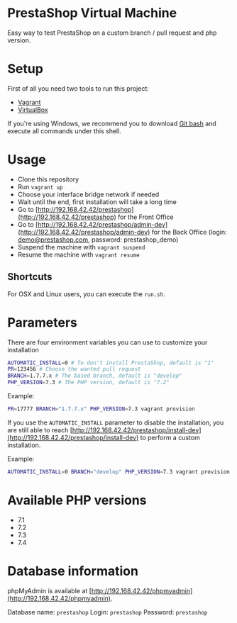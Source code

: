 # PrestaShop Virtual Machine

Easy way to test PrestaShop on a custom branch / pull request and php version.

# Setup

First of all you need two tools to run this project:

- [Vagrant](https://www.vagrantup.com/downloads.html)
- [VirtualBox](https://www.virtualbox.org/wiki/Downloads)

If you're using Windows, we recommend you to download [Git bash](https://git-scm.com/downloads) and execute all commands under this shell.


# Usage

- Clone this repository
- Run `vagrant up`
- Choose your interface bridge network if needed
- Wait until the end, first installation will take a long time
- Go to [http://192.168.42.42/prestashop](http://192.168.42.42/prestashop) for the Front Office
- Go to [http://192.168.42.42/prestashop/admin-dev](http://192.168.42.42/prestashop/admin-dev) for the Back Office (login: demo@prestashop.com, password: prestashop_demo)
- Suspend the machine with `vagrant suspend`
- Resume the machine with `vagrant resume`

## Shortcuts

For OSX and Linux users, you can execute the `run.sh`.

# Parameters

There are four environment variables you can use to customize your installation

```bash
AUTOMATIC_INSTALL=0 # To don't install PrestaShop, default is "1"
PR=123456 # Choose the wanted pull request
BRANCH=1.7.7.x # The based branch, default is "develop"
PHP_VERSION=7.3 # The PHP version, default is "7.2"
```

Example:

```bash
PR=17777 BRANCH="1.7.7.x" PHP_VERSION=7.3 vagrant provision
```

If you use the `AUTOMATIC_INSTALL` parameter to disable the installation, you are still able to reach [http://192.168.42.42/prestashop/install-dev](http://192.168.42.42/prestashop/install-dev) to perform a custom installation.

Example:

```bash
AUTOMATIC_INSTALL=0 BRANCH="develop" PHP_VERSION=7.3 vagrant provision
```

# Available PHP versions

- 7.1
- 7.2
- 7.3
- 7.4

# Database information

phpMyAdmin is available at [http://192.168.42.42/phpmyadmin](http://192.168.42.42/phpmyadmin).

Database name: `prestashop`
Login: `prestashop`
Password: `prestashop`

